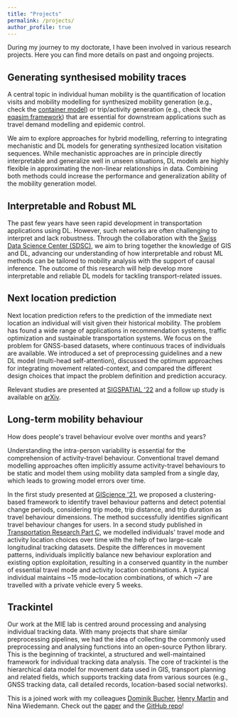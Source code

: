 ```yaml
---
title: "Projects"
permalink: /projects/
author_profile: true
---
```


During my journey to my doctorate, I have been involved in various research projects. Here you can find more details on past and ongoing projects.

## Generating synthesised mobility traces
A central topic in individual human mobility is the quantification of location visits and mobility modelling for synthesized mobility generation (e.g., check the [container model](https://doi.org/10.1038/s41586-020-2909-1)) or trip/activity generation (e.g., check the [eqasim framework](https://doi.org/10.1016/j.trc.2021.103291)) that are essential for downstream applications such as travel demand modelling and epidemic control. 

We aim to explore approaches for hybrid modelling, referring to integrating mechanistic and DL models for generating synthesized location visitation sequences. While mechanistic approaches are in principle directly interpretable and generalize well in unseen situations, DL models are highly flexible in approximating the non-linear relationships in data. Combining both methods could increase the performance and generalization ability of the mobility generation model. 

## Interpretable and Robust ML
The past few years have seen rapid development in transportation applications using DL. However, such networks are often challenging to interpret and lack robustness. Through the collaboration with the [Swiss Data Science Center (SDSC)](https://datascience.ch/), we aim to bring together the knowledge of GIS and DL, advancing our understanding of how interpretable and robust ML methods can be tailored to mobility analysis with the support of causal inference. The outcome of this research will help develop more interpretable and reliable DL models for tackling transport-related issues. 

## Next location prediction
Next location prediction refers to the prediction of the immediate next location an individual will visit given their historical mobility. The problem has found a wide range of applications in recommendation systems, traffic optimization and sustainable transportation systems. We focus on the problem for GNSS-based datasets, where continuous traces of individuals are available. We introduced a set of preprocessing guidelines and a new DL model (multi-head self-attention), discussed the optimum approaches for integrating movement related-context, and compared the different design choices that impact the problem definition and prediction accuracy.

Relevant studies are presented at [SIGSPATIAL '22](https://doi.org/10.1145/3557915.3560996) and a follow up study is available on [arXiv](https://arxiv.org/abs/2212.01953).

## Long-term mobility behaviour

How does people's travel behaviour evolve over months and years?

Understanding the intra-person variability is essential for the comprehension of activity-travel behaviour. Conventional travel demand modelling approaches often implicitly assume activity-travel behaviours to be static and model them using mobility data sampled from a single day, which leads to growing model errors over time. 

In the first study presented at [GIScience '21](https://doi.org/10.4230/LIPIcs.GIScience.2021.II.4), we proposed a clustering-based framework to identify travel behaviour patterns and detect potential change periods, considering trip mode, trip distance, and trip duration as travel behaviour dimensions. The method successfully identifies significant travel behaviour changes for users.
In a second study published in [Transportation Research Part C](https://doi.org/10.1016/j.trc.2022.103979), we modelled individuals' travel mode and activity location choices over time with the help of two large-scale longitudinal tracking datasets. Despite the differences in movement patterns, individuals implicitly balance new behaviour exploration and existing option exploitation, resulting in a conserved quantity in the number of essential travel mode and activity location combinations. A typical individual maintains ~15 mode–location combinations, of which ~7 are travelled with a private vehicle every 5 weeks. 

## Trackintel

Our work at the MIE lab is centred around processing and analysing individual tracking data. With many projects that share similar preprocessing pipelines, we had the idea of collecting the commonly used preprocessing and analysing functions into an open-source Python library. This is the beginning of trackintel, a structured and well-maintained framework for individual tracking data analysis. The core of trackintel is the hierarchical data model for movement data used in GIS, transport planning and related fields, which supports tracking data from various sources (e.g., GNSS tracking data, call detailed records, location-based social networks). 

This is a joined work with my colleagues [Dominik Bucher](http://dominikbucher.com/), [Henry Martin](https://n.ethz.ch/~martinhe/) and Nina Wiedemann. Check out the [paper](https://doi.org/10.1016/j.compenvurbsys.2023.101938) and the [GitHub repo](https://github.com/mie-lab/trackintel)!

